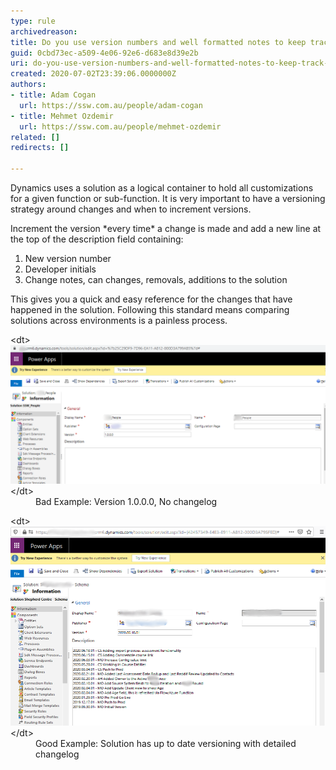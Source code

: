 ```yaml
---
type: rule
archivedreason: 
title: Do you use version numbers and well formatted notes to keep track of solution changes?
guid: 0cbd73ec-a509-4e06-92e6-d683e8d39e2b
uri: do-you-use-version-numbers-and-well-formatted-notes-to-keep-track-of-solution-changes
created: 2020-07-02T23:39:06.0000000Z
authors:
- title: Adam Cogan
  url: https://ssw.com.au/people/adam-cogan
- title: Mehmet Ozdemir
  url: https://ssw.com.au/people/mehmet-ozdemir
related: []
redirects: []

---
```


Dynamics uses a solution as a logical container to hold all customizations for a given function or sub-function. It is very important to have a versioning strategy around changes and when to increment versions.

<!--endintro-->

Increment the version \*every time\* a change is made and add a new line at the top of the description field containing:

1. New version number
2. Developer initials
3. Change notes, can changes, removals, additions to the solution


This gives you a quick and easy reference for the changes that have happened in the solution. Following this standard means comparing solutions across environments is a painless process.


<dl class="badImage">&lt;dt&gt;<img src="change-log-bad.png" alt="change-log-bad.png" style="width:750px;">&lt;/dt&gt;<dd>Bad Example: Version 1.0.0.0, No changelog</dd></dl><dl class="goodImage">&lt;dt&gt;<img src="change-log-good.png" alt="change-log-good.png" style="width:750px;">&lt;/dt&gt;<dd>Good Example: Solution has up to date versioning with detailed changelog<br></dd></dl>
